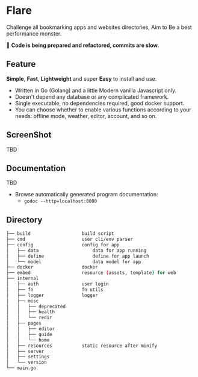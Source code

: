 # Flare

Challenge all bookmarking apps and websites directories, Aim to Be a best performance monster.

🚧 **Code is being prepared and refactored, commits are slow.**

## Feature

**Simple**, **Fast**, **Lightweight** and super **Easy** to install and use.

- Written in Go (Golang) and a little Modern vanilla Javascript only.
- Doesn't depend any database or any complicated framework.
- Single executable, no dependencies required, good docker support.
- You can choose whether to enable various functions according to your needs: offline mode, weather, editor, account, and so on.

## ScreenShot

TBD

## Documentation

TBD

- Browse automatically generated program documentation:
    - `godoc --http=localhost:8080`



## Directory

```bash
├── build                   build script
├── cmd                     user cli/env parser
├── config                  config for app
│   ├── data                    data for app running
│   ├── define                  define for app launch
│   └── model                   data model for app
├── docker                  docker
├── embed                   resource (assets, template) for web
├── internal
│   ├── auth                user login
│   ├── fn                  fn utils
│   ├── logger              logger
│   ├── misc
│   │   ├── deprecated
│   │   ├── health
│   │   └── redir
│   ├── pages
│   │   ├── editor
│   │   ├── guide
│   │   └── home
│   ├── resources           static resource after minify
│   ├── server
│   ├── settings
│   └── version
└── main.go
```